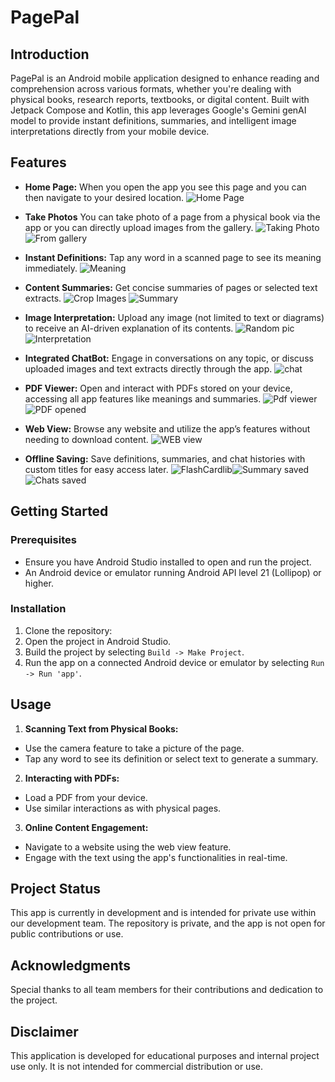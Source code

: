 # PagePal

## Introduction
PagePal is an Android mobile application designed to enhance reading and comprehension across various formats, whether you're dealing with physical books, research reports, textbooks, or digital content. Built with Jetpack Compose and Kotlin, this app leverages Google's Gemini genAI model to provide instant definitions, summaries, and intelligent image interpretations directly from your mobile device.

## Features
- **Home Page:** When you open the app you see this page and you can then navigate to your desired location.
  ![Home Page](images/homepage_3.jpg)
- **Take Photos** You can take photo of a page from a physical book via the app or you can directly upload images from the gallery.
   ![Taking Photo](images/take_photo_3.jpg) ![From gallery](images/photosfromgallary_3.jpg)
- **Instant Definitions:** Tap any word in a scanned page to see its meaning immediately.
  ![Meaning](images/instant_word_meaning_3.jpg)
- **Content Summaries:** Get concise summaries of pages or selected text extracts.
  ![Crop Images](images/crop_portion_3.jpg) ![Summary](images/summary_3.jpg)
- **Image Interpretation:** Upload any image (not limited to text or diagrams) to receive an AI-driven explanation of its contents.
  ![Random pic](images/random_pic_3.jpg) ![Interpretation](images/random_pic_interpretation_3.jpg)
- **Integrated ChatBot:** Engage in conversations on any topic, or discuss uploaded images and text extracts directly through the app.
  ![chat](images/chatbotwithimage_3.jpg)
- **PDF Viewer:** Open and interact with PDFs stored on your device, accessing all app features like meanings and summaries.
  ![Pdf viewer](images/pdf_viewer_3.jpg) ![PDF opened](images/pdf_opened_3.jpg)
- **Web View:** Browse any website and utilize the app’s features without needing to download content.
  ![WEB view](images/web_view_3.jpg)
  
- **Offline Saving:** Save definitions, summaries, and chat histories with custom titles for easy access later.
  ![FlashCardlib](images/flashcard_lib_where_meaning_stored_3.jpg)![Summary saved](images/summaries_saved_3.jpg) ![Chats saved](images/save_the_chats_3.jpg)

## Getting Started


### Prerequisites
- Ensure you have Android Studio installed to open and run the project.
- An Android device or emulator running Android API level 21 (Lollipop) or higher.

### Installation
1. Clone the repository:
2. Open the project in Android Studio.
3. Build the project by selecting `Build -> Make Project`.
4. Run the app on a connected Android device or emulator by selecting `Run -> Run 'app'`.

## Usage
1. **Scanning Text from Physical Books:**
- Use the camera feature to take a picture of the page.
- Tap any word to see its definition or select text to generate a summary.

2. **Interacting with PDFs:**
- Load a PDF from your device.
- Use similar interactions as with physical pages.

3. **Online Content Engagement:**
- Navigate to a website using the web view feature.
- Engage with the text using the app's functionalities in real-time.
  
## Project Status
This app is currently in development and is intended for private use within our development team. The repository is private, and the app is not open for public contributions or use.

## Acknowledgments
Special thanks to all team members for their contributions and dedication to the project.

## Disclaimer
This application is developed for educational purposes and internal project use only. It is not intended for commercial distribution or use.

